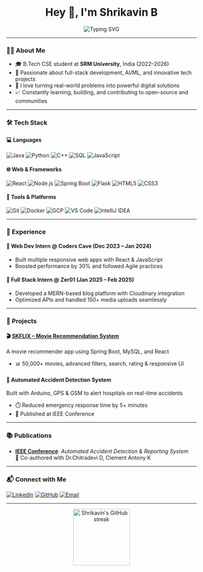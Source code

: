 <!-- README.md for GitHub Profile -->

<h1 align="center">Hey 👋, I'm Shrikavin B</h1>
<p align="center">
  <img src="https://readme-typing-svg.demolab.com?font=Fira+Code&size=22&duration=3000&pause=1000&color=0B9AD6&center=true&vCenter=true&width=500&lines=Computer+Science+Undergrad;Full-Stack+Web+Developer;AI+Enthusiast;Problem+Solver+%26+Innovator" alt="Typing SVG" />
</p>

---

### 🧑‍💻 About Me
- 🎓 B.Tech CSE student at **SRM University**, India (2022–2026)
- 🧠 Passionate about full-stack development, AI/ML, and innovative tech projects
- 🚀 I love turning real-world problems into powerful digital solutions
- 📈 Constantly learning, building, and contributing to open-source and communities

---

### 🛠️ Tech Stack

#### 💻 Languages
![Java](https://img.shields.io/badge/Java-ED8B00?style=flat&logo=java&logoColor=white)
![Python](https://img.shields.io/badge/Python-3670A0?style=flat&logo=python&logoColor=white)
![C++](https://img.shields.io/badge/C++-00599C?style=flat&logo=c%2B%2B&logoColor=white)
![SQL](https://img.shields.io/badge/PostgreSQL-316192?style=flat&logo=postgresql&logoColor=white)
![JavaScript](https://img.shields.io/badge/JavaScript-F7DF1E?style=flat&logo=javascript&logoColor=black)

#### 🌐 Web & Frameworks
![React](https://img.shields.io/badge/React-20232A?style=flat&logo=react&logoColor=61DAFB)
![Node.js](https://img.shields.io/badge/Node.js-339933?style=flat&logo=nodedotjs&logoColor=white)
![Spring Boot](https://img.shields.io/badge/Spring_Boot-6DB33F?style=flat&logo=spring-boot&logoColor=white)
![Flask](https://img.shields.io/badge/Flask-000000?style=flat&logo=flask&logoColor=white)
![HTML5](https://img.shields.io/badge/HTML5-E34F26?style=flat&logo=html5&logoColor=white)
![CSS3](https://img.shields.io/badge/CSS3-1572B6?style=flat&logo=css3&logoColor=white)

#### 🧰 Tools & Platforms
![Git](https://img.shields.io/badge/Git-F05032?style=flat&logo=git&logoColor=white)
![Docker](https://img.shields.io/badge/Docker-2496ED?style=flat&logo=docker&logoColor=white)
![GCP](https://img.shields.io/badge/Google%20Cloud-4285F4?style=flat&logo=google-cloud&logoColor=white)
![VS Code](https://img.shields.io/badge/VS_Code-007ACC?style=flat&logo=visual-studio-code&logoColor=white)
![IntelliJ IDEA](https://img.shields.io/badge/IntelliJ-000000?style=flat&logo=intellij-idea&logoColor=white)

---

### 💼 Experience

#### 🔹 Web Dev Intern @ Coders Cave (Dec 2023 – Jan 2024)
- Built multiple responsive web apps with React & JavaScript  
- Boosted performance by 30% and followed Agile practices  

#### 🔹 Full Stack Intern @ Zer01 (Jan 2025 – Feb 2025)
- Developed a MERN-based blog platform with Cloudinary integration  
- Optimized APIs and handled 150+ media uploads seamlessly  

---

### 🚀 Projects

#### 🎬 [SKFLIX – Movie Recommendation System](https://skflixmovie.netlify.app/)
A movie recommender app using Spring Boot, MySQL, and React  
- 📊 50,000+ movies, advanced filters, search, rating & responsive UI

#### 🚗 Automated Accident Detection System
Built with Arduino, GPS & GSM to alert hospitals on real-time accidents  
- ⏱️ Reduced emergency response time by 5+ minutes  
- 📡 Published at IEEE Conference

---

### 📚 Publications

- **[IEEE Conference](https://ieeexplore.ieee.org/document/10911216)**:
  *Automated Accident Detection & Reporting System*  
  📄 Co-authored with Dr.Chitradevi D, Clement Antony K

---

### 📬 Connect with Me

[![LinkedIn](https://img.shields.io/badge/LinkedIn-Connect-blue?style=flat&logo=linkedin)](https://www.linkedin.com/in/shrikavin-b-9ba681250/)
[![GitHub](https://img.shields.io/badge/GitHub-Follow-black?style=flat&logo=github)](https://github.com/SHRIKAVIN)
[![Email](https://img.shields.io/badge/Gmail-Contact-red?style=flat&logo=gmail)](mailto:shrikavinkbs@gmail.com)

---

<p align="center">
  <img src="https://github-readme-streak-stats.herokuapp.com/?user=SHRIKAVIN&theme=github-dark" alt="Shrikavin's GitHub streak" height="150"/>
</p>
